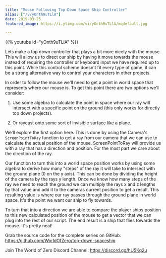 ```yaml
---
title: "Mouse Following Top-Down Space Ship Controller"
alias: ["/v/yOnth9uTLlA"]
date: 2019-03-25
featured_image: https://i.ytimg.com/vi/yOnth9uTLlA/mqdefault.jpg

---
```


{{% youtube id="yOnth9uTLlA" %}}

Lets make a top down controller that plays a bit more nicely with the mouse. This will allow us to direct our ship by having it move towards the mouse instead of requiring the controller or keyboard input we have required up to this point. While this control scheme doesn't fit every type of game, it can be a strong alternative way to control your characters in other projects.

In order to follow the mouse we'll need to get a point in world space that represents where our mouse is. To get this point there are two options we'll consider:

1. Use some algebra to calculate the point in space where our ray will intersect with a specific point on the ground (this only works for directly top down projects).

2. Or raycast onto some sort of invisible surface like a plane.

We'll explore the first option here. This is done by using the Camera's `ScreenPointToRay` function to get a ray from our camera that we can use to calculate the actual position of the mouse. ScreenPointToRay will provide us with a ray that has a direction and position. For the most part we care about the direction of the ray.

Our function to turn this into a world space position works by using some algebra to derive how many "steps" of the ray it will take to intersect with the ground plane (0 on the y axis). This can be done by dividing the height of the camera by the rays y length. Once we know how many steps of the ray we need to reach the ground we can multiply the rays x and z lengths by that value and add it to the cameras current position to get a result. This resulting value is where our ray passes through the ground plane in world space. It's the point we want our ship to fly towards.

To turn that into a direction we are able to compare the player ships position to this new calculated position of the mouse to get a vector that we can plug into the rest of our script. The end result is a ship that flies towards the mouse. It's pretty neat!

Grab the source code for the complete series on GitHub: https://github.com/WorldOfZero/top-down-spaceship

Join The World of Zero Discord Channel: https://discord.gg/hU5Kq2u
